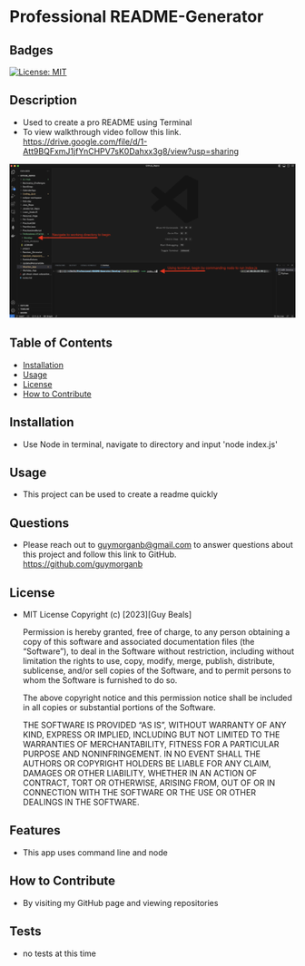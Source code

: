 
  # Professional README-Generator

  ## Badges
  [![License: MIT](https://img.shields.io/badge/License-MIT-blue.svg)](https://opensource.org/licenses/MIT)

  ## Description
  - Used to create a pro README using Terminal
  - To view walkthrough video follow this link.
  https://drive.google.com/file/d/1-Att9BQFxmJ1jfYnCHPV7sK0Dahxx3g8/view?usp=sharing

  ![step 1](https://github.com/guymorganb/Professional-README-Generator/blob/main/Develop/utils/Screenshot.png?raw=true)
  
  ## Table of Contents
  - [Installation](#installation)
  - [Usage](#usage)
  - [License](#license)
  - [How to Contribute](#how-to-contribute)
  
  ## Installation
  - Use Node in terminal, navigate to directory and input 'node index.js'
  
  ## Usage
  - This project can be used to create a readme quickly
  
  ## Questions
  - Please reach out to guymorganb@gmail.com to answer questions about this project and follow this link to GitHub. https://github.com/guymorganb

  ## License
  - MIT License
 Copyright (c) [2023][Guy Beals]

      Permission is hereby granted, free of charge, to any person obtaining a copy of this software and associated documentation files (the “Software”), to deal in the Software without restriction, including without limitation the rights to use, copy, modify, merge, publish, distribute, sublicense, and/or sell copies of the Software, and to permit persons to whom the Software is furnished to do so.

      The above copyright notice and this permission notice shall be included in all
      copies or substantial portions of the Software.

      THE SOFTWARE IS PROVIDED “AS IS”, WITHOUT WARRANTY OF ANY KIND, EXPRESS OR IMPLIED, INCLUDING BUT NOT LIMITED TO THE WARRANTIES OF MERCHANTABILITY, FITNESS FOR A PARTICULAR PURPOSE AND NONINFRINGEMENT. IN NO EVENT SHALL THE AUTHORS OR COPYRIGHT HOLDERS BE LIABLE FOR ANY CLAIM, DAMAGES OR OTHER LIABILITY, WHETHER IN AN ACTION OF CONTRACT, TORT OR OTHERWISE, ARISING FROM, OUT OF OR IN CONNECTION WITH THE SOFTWARE OR THE USE OR OTHER DEALINGS IN THE SOFTWARE.


  ## Features
  - This app uses command line and node

  ## How to Contribute
  - By visiting my GitHub page and viewing repositories
  
  ## Tests
  - no tests at this time
